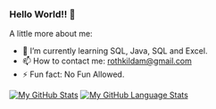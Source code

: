### Hello World!! 👋


A little more about me:

- 🌱 I’m currently learning SQL, Java, SQL and Excel.
- 📫 How to contact me: rothkildam@gmail.com
- ⚡ Fun fact: No Fun Allowed.



[![My GitHub Stats](https://github-readme-stats.vercel.app/api/?username=JMPolvillo&count_private=true&theme=tokyonight&showicons=true)]()
[![My GitHub Language Stats](https://github-readme-stats.vercel.app/api/top-langs/?username=JMPolvillo&langs_count=5&theme=tokyonight)]()

